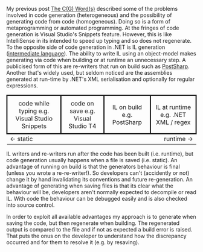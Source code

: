 My previous post [The C(G) Word(s)](2014-07-25-the-cg-words.md) described some of the problems involved in code generation (heterogeneous) and the possibility of generating code from code (homogeneous). Doing so is a form of metaprogramming or automated programming. At the fringes of code generation is Visual Studio's Snippets feature. However, this is like IntelliSense in its intended to speed up typing and so does not regenerate. To the opposite side of code generation in .NET is IL generation ([intermediate language](http://msdn.microsoft.com/en-us/library/c5tkafs1(vs.71).aspx)). The ability to write IL using an object-model makes generating via code when building or at runtime an unnecessary step. A publicised form of this are re-writers that run on build such as [PostSharp](http://www.postsharp.net/). Another that's widely used, but seldom noticed are the assemblies generated at run-time by .NET's XML serialisation and optionally for regular expressions.

<table style="border-collapse: collapse; border-spacing: 0;">
<tbody>
<tr class="generation">
<td style="padding: 0.6rem; text-align: center; border-style: solid;">code while typing
e.g. Visual Studio Snippets</td>
<td style="padding: 0.6rem; text-align: center; border-style: solid;">code on save
e.g. Visual Studio T4</td>
<td style="padding: 0.6rem; text-align: center; border-style: solid;">IL on build
e.g. PostSharp</td>
<td style="padding: 0.6rem; text-align: center; border-style: solid;">IL at runtime
e.g. .NET XML / regex</td>
</tr>
<tr>
<td colspan="2" style="border-style: none;">&lt;- static</td>
<td style="text-align: right; border-style: none;" colspan="2">runtime -&gt;</td>
</tr>
</tbody>
</table>

IL writers and re-writers run after the code has been built (i.e. runtime), but code generation usually happens when a file is saved (i.e. static). An advantage of running on build is that the generators behaviour is final (unless you wrote a re-re-writer!). So developers can't (accidently or not) change it by hand invalidating its conventions and future re-generation. An advantage of generating when saving files is that its clear what the behaviour will be, developers aren't normally expected to decompile or read IL. With code the behaviour can be debugged easily and is also checked into source control.

In order to exploit all available advantages my approach is to generate when saving the code, but then regenerate when building. The regenerated output is compared to the file and if not as expected a build error is raised. That puts the onus on the developer to understand how the discrepancy occurred and for them to resolve it (e.g. by resaving).